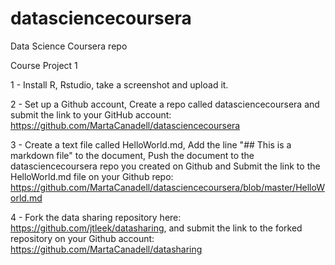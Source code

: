 # datasciencecoursera
Data Science Coursera repo

Course Project 1

1 - Install R, Rstudio, take a screenshot and upload it.

2 - Set up a Github account, Create a repo called datasciencecoursera and submit the link to your GitHub account:
https://github.com/MartaCanadell/datasciencecoursera

3 - Create a text file called HelloWorld.md, Add the line "## This is a markdown file" to the document, Push the document to the datasciencecoursera repo you created on Github and Submit the link to the HelloWorld.md file on your Github repo:
https://github.com/MartaCanadell/datasciencecoursera/blob/master/HelloWorld.md

4 - Fork the data sharing repository here: https://github.com/jtleek/datasharing, and 
submit the link to the forked repository on your Github account:
https://github.com/MartaCanadell/datasharing